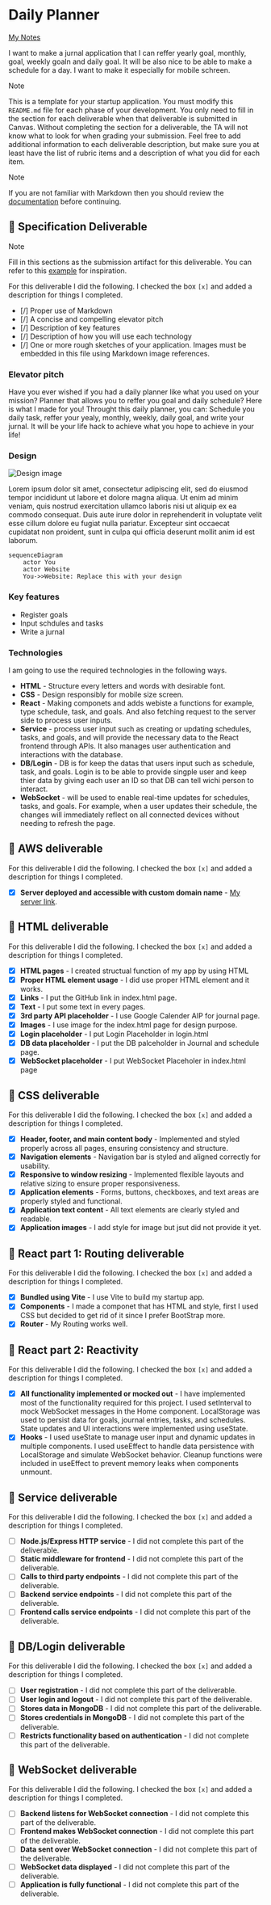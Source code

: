 # Daily Planner


[My Notes](notes.md)

I want to make a jurnal application that I can reffer yearly goal, monthly, goal, weekly goaln and daily goal. It will be also nice to be able to make a schedule for a day. I want to make it especially for mobile schreen.


> [!NOTE]
>  This is a template for your startup application. You must modify this `README.md` file for each phase of your development. You only need to fill in the section for each deliverable when that deliverable is submitted in Canvas. Without completing the section for a deliverable, the TA will not know what to look for when grading your submission. Feel free to add additional information to each deliverable description, but make sure you at least have the list of rubric items and a description of what you did for each item.

> [!NOTE]
>  If you are not familiar with Markdown then you should review the [documentation](https://docs.github.com/en/get-started/writing-on-github/getting-started-with-writing-and-formatting-on-github/basic-writing-and-formatting-syntax) before continuing.

## 🚀 Specification Deliverable

> [!NOTE]
>  Fill in this sections as the submission artifact for this deliverable. You can refer to this [example](https://github.com/webprogramming260/startup-example/blob/main/README.md) for inspiration.

For this deliverable I did the following. I checked the box `[x]` and added a description for things I completed.

- [/] Proper use of Markdown
- [/] A concise and compelling elevator pitch
- [/] Description of key features
- [/] Description of how you will use each technology
- [/] One or more rough sketches of your application. Images must be embedded in this file using Markdown image references.

### Elevator pitch

Have you ever wished if you had a daily planner like what you used on your mission? Planner that allows you to reffer you goal and daily schedule? Here is what I made for you! Throught this daily planner, you can: Schedule you daily task, reffer your yealy, monthly, weekly, daily goal, and write your jurnal. It will be your life hack to achieve what you hope to achieve in your life!

### Design

![Design image](./img/designImage.png)

Lorem ipsum dolor sit amet, consectetur adipiscing elit, sed do eiusmod tempor incididunt ut labore et dolore magna aliqua. Ut enim ad minim veniam, quis nostrud exercitation ullamco laboris nisi ut aliquip ex ea commodo consequat. Duis aute irure dolor in reprehenderit in voluptate velit esse cillum dolore eu fugiat nulla pariatur. Excepteur sint occaecat cupidatat non proident, sunt in culpa qui officia deserunt mollit anim id est laborum.

```mermaid
sequenceDiagram
    actor You
    actor Website
    You->>Website: Replace this with your design
```

### Key features

- Register goals
- Input schdules and tasks
- Write a jurnal

### Technologies

I am going to use the required technologies in the following ways.

- **HTML** - Structure every letters and words with desirable font.
- **CSS** - Design responsibly for mobile size screen.
- **React** - Making componets and adds webiste a functions for example, type schedule, task, and goals. And also fetching request to the server side to process user inputs.
- **Service** - process user input such as creating or updating schedules, tasks, and goals, and will provide the       necessary data to the React frontend through APIs. It also manages user authentication and interactions with the database.
- **DB/Login** - DB is for keep the datas that users input such as schedule, task, and goals. Login is to be able to provide singple user and keep thier data by giving each user an ID so that DB can tell wichi person to interact. 
- **WebSocket** -  will be used to enable real-time updates for schedules, tasks, and goals. For example, when a user updates their schedule, the changes will immediately reflect on all connected devices without needing to refresh the page.

## 🚀 AWS deliverable

For this deliverable I did the following. I checked the box `[x]` and added a description for things I completed.

- [x] **Server deployed and accessible with custom domain name** - [My server link](https://lifehackjournal.click).

## 🚀 HTML deliverable

For this deliverable I did the following. I checked the box `[x]` and added a description for things I completed.

- [x] **HTML pages** - I created structual function of my app by using HTML
- [x] **Proper HTML element usage** - I did use proper HTML element and it works.
- [x] **Links** - I put the GitHub link in index.html page.
- [x] **Text** - I put some text in every pages.
- [x] **3rd party API placeholder** - I use Google Calender AIP for journal page.
- [x] **Images** - I use image for the index.html page for design purpose.
- [x] **Login placeholder** - I put Login Placeholder in login.html
- [x] **DB data placeholder** - I put the DB palceholder in Journal and schedule page.
- [x] **WebSocket placeholder** - I put WebSocket Placeholer in index.html page
## 🚀 CSS deliverable

For this deliverable I did the following. I checked the box `[x]` and added a description for things I completed.

- [x] **Header, footer, and main content body** - Implemented and styled properly across all pages, ensuring consistency and structure.
- [x] **Navigation elements** - Navigation bar is styled and aligned correctly for usability.
- [x] **Responsive to window resizing** - Implemented flexible layouts and relative sizing to ensure proper responsiveness.
- [x] **Application elements** - Forms, buttons, checkboxes, and text areas are properly styled and functional.
- [x] **Application text content** - All text elements are clearly styled and readable.
- [x] **Application images** - I add style for image but jsut did not provide it yet.

## 🚀 React part 1: Routing deliverable

For this deliverable I did the following. I checked the box `[x]` and added a description for things I completed.

- [x] **Bundled using Vite** - I use Vite to build my startup app.
- [x] **Components** - I made a componet that has HTML and style, first I used CSS but decided to get rid of it since I prefer BootStrap more. 
- [x] **Router** - My Routing works well.

## 🚀 React part 2: Reactivity

For this deliverable I did the following. I checked the box `[x]` and added a description for things I completed.

- [x] **All functionality implemented or mocked out** - I have implemented most of the functionality required for this project. I used setInterval to mock WebSocket messages in the Home component. LocalStorage was used to persist data for goals, journal entries, tasks, and schedules. State updates and UI interactions were implemented using useState.
- [x] **Hooks** - I used useState to manage user input and dynamic updates in multiple components. I used useEffect to handle data persistence with LocalStorage and simulate WebSocket behavior. Cleanup functions were included in useEffect to prevent memory leaks when components unmount.

## 🚀 Service deliverable

For this deliverable I did the following. I checked the box `[x]` and added a description for things I completed.

- [ ] **Node.js/Express HTTP service** - I did not complete this part of the deliverable.
- [ ] **Static middleware for frontend** - I did not complete this part of the deliverable.
- [ ] **Calls to third party endpoints** - I did not complete this part of the deliverable.
- [ ] **Backend service endpoints** - I did not complete this part of the deliverable.
- [ ] **Frontend calls service endpoints** - I did not complete this part of the deliverable.

## 🚀 DB/Login deliverable

For this deliverable I did the following. I checked the box `[x]` and added a description for things I completed.

- [ ] **User registration** - I did not complete this part of the deliverable.
- [ ] **User login and logout** - I did not complete this part of the deliverable.
- [ ] **Stores data in MongoDB** - I did not complete this part of the deliverable.
- [ ] **Stores credentials in MongoDB** - I did not complete this part of the deliverable.
- [ ] **Restricts functionality based on authentication** - I did not complete this part of the deliverable.

## 🚀 WebSocket deliverable

For this deliverable I did the following. I checked the box `[x]` and added a description for things I completed.

- [ ] **Backend listens for WebSocket connection** - I did not complete this part of the deliverable.
- [ ] **Frontend makes WebSocket connection** - I did not complete this part of the deliverable.
- [ ] **Data sent over WebSocket connection** - I did not complete this part of the deliverable.
- [ ] **WebSocket data displayed** - I did not complete this part of the deliverable.
- [ ] **Application is fully functional** - I did not complete this part of the deliverable.
